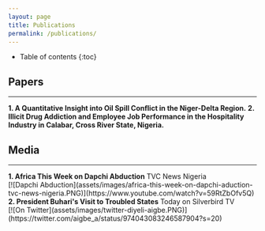 ```yaml
---
layout: page
title: Publications
permalink: /publications/
---
```

* Table of contents
{:toc}

## Papers
<hr>
<strong>1. A Quantitative Insight into Oil Spill Conflict in the Niger-Delta Region.</strong>
<strong>2. Illicit Drug Addiction and Employee Job Performance in the Hospitality Industry in Calabar, Cross River State, Nigeria.</strong>

## Media
<hr>
<strong>1. Africa This Week on Dapchi Abduction</strong>
TVC News Nigeria<br>
[![Dapchi Abduction](assets/images/africa-this-week-on-dapchi-aduction-tvc-news-nigeria.PNG)](https://www.youtube.com/watch?v=59RtZbOfv5Q)

<br>
<strong>2. President Buhari's Visit to Troubled States</strong>
Today on Silverbird TV<br>
[![On Twitter](assets/images/twitter-diyeli-aigbe.PNG)](https://twitter.com/aigbe_a/status/974043083246587904?s=20)
